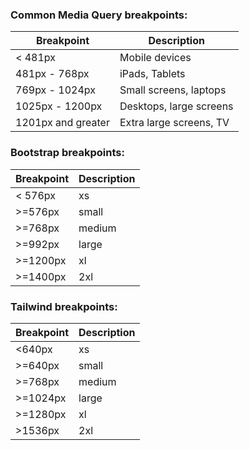 ### Common Media Query breakpoints:
| Breakpoint | Description |
| ---------- | ----------- |
| < 481px | Mobile devices |
| 481px - 768px | iPads, Tablets |
| 769px - 1024px | Small screens, laptops |
| 1025px - 1200px | Desktops, large screens | 
| 1201px and greater | Extra large screens,  TV |


### Bootstrap breakpoints:
| Breakpoint | Description |
| ---------- | ----------- |
| < 576px | xs |
| >=576px | small |
| >=768px | medium |
| >=992px | large |
| >=1200px | xl |
| >=1400px | 2xl |


### Tailwind breakpoints:
| Breakpoint | Description |
| ---------- | ----------- |
| <640px | xs |
| >=640px | small |
| >=768px | medium | 
| >=1024px | large |
| >=1280px | xl |
| >1536px | 2xl |